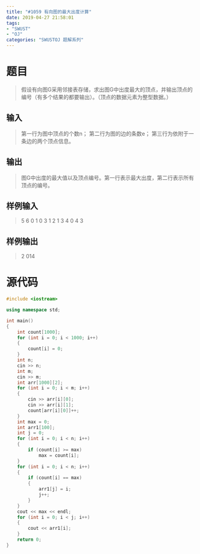 ```yaml
---
title: "#1059 有向图的最大出度计算"
date: 2019-04-27 21:58:01
tags:
- "SWUST"
- "OJ"
categories: "SWUSTOJ 题解系列"
---
```


# 题目

> 假设有向图G采用邻接表存储，求出图G中出度最大的顶点，并输出顶点的编号（有多个结果的都要输出）。（顶点的数据元素为整型数据。）

<!-- more -->

## 输入

> 第一行为图中顶点的个数n； 第二行为图的边的条数e； 第三行为依附于一条边的两个顶点信息。

## 输出

> 图G中出度的最大值以及顶点编号。第一行表示最大出度，第二行表示所有顶点的编号。

## 样例输入

> 5
6
0 1
0 3
1 2
1 3
4 0
4 3

## 样例输出

> 2
014

# 源代码

```cpp
#include <iostream>

using namespace std;

int main()
{
	int count[1000];
	for (int i = 0; i < 1000; i++)
	{
		count[i] = 0;
	}
	int n;
	cin >> n;
	int m;
	cin >> m;
	int arr[1000][2];
	for (int i = 0; i < m; i++)
	{
		cin >> arr[i][0];
		cin >> arr[i][1];
		count[arr[i][0]]++;
	}
	int max = 0;
	int arr1[100];
	int j = 0;
	for (int i = 0; i < n; i++)
	{
		if (count[i] >= max)
			max = count[i];
	}
	for (int i = 0; i < n; i++)
	{
		if (count[i] == max)
		{
			arr1[j] = i;
			j++;
		}
	}
	cout << max << endl;
	for (int i = 0; i < j; i++)
	{
		cout << arr1[i];
	}
	return 0;
}
```

